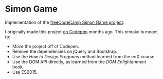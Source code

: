 # Simon Game

Implementation of the [freeCodeCamp Simon Game project](https://www.freecodecamp.com/challenges/build-a-simon-game).

I originally made this project [on Codepen](https://codepen.io/thancock20/pen/NxKrWZ) months ago. This remake is meant to:
* Move the project off of Codepen.
* Remove the dependencies on jQuery and Bootstrap.
* Use the *How to Design Programs* method learned from the edX course.
* Use the DOM API directly, as learned from the *DOM Enlightenment* book.
* Use ES2015.
